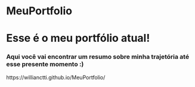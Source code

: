 # MeuPortfolio
<h1> Esse é o meu portfólio atual! </h1>

<h3> Aqui você vai encontrar um resumo sobre minha trajetória até esse presente momento :) </h3>
https://willianctti.github.io/MeuPortfolio/

